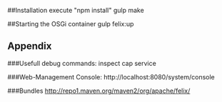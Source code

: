 ##Installation
    execute "npm install"
    gulp make

##Starting the OSGi container
    gulp felix:up


## Appendix

###Usefull debug commands:
    inspect cap service

###Web-Management Console:
    http://localhost:8080/system/console

###Bundles
    http://repo1.maven.org/maven2/org/apache/felix/